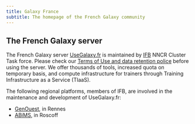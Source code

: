 ```yaml
---
title: Galaxy France
subtitle: The homepage of the French Galaxy community
---
```


<div class="card border-secondary bg-secondary" style="width: 100%;">
  <div class="card-body">
    <h2 class="card-title text-dark">The French Galaxy server</h2>
    <p class="card-text">The French Galaxy server <a href="https://usegalaxy.fr/">UseGalaxy.fr</a> is maintained by <a href="https://www.france-bioinformatique.fr">IFB</a> NNCR Cluster Task force. Please check our <a href="https://ifb-elixirfr.gitlab.io/usegalaxy-fr/welcome/common/terms.html">Terms of Use and data retention police</a> before using the server. We offer thousands of tools, increased quota on temporary basis, and compute infrastructure for trainers through Training Infrastructure as a Service (TIaaS).</p>
    <p class="card-text">The following regional platforms, members of IFB, are involved in the maintenance and development of UseGalaxy.fr:</p>
    <ul>
      <li><a href="https://www.genouest.org/">GenOuest</a>, in Rennes</li>
      <li><a href="http://abims.sb-roscoff.fr/">ABiMS</a>, in Roscoff</li>
    </ul>
  </div>
</div>
